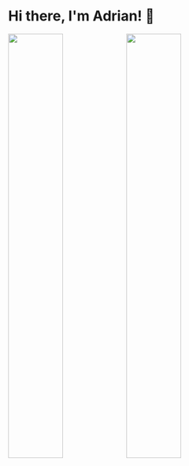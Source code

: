 # Hi there, I'm Adrian! 👋 

<img align="left" width="47%" src="https://github-readme-stats.vercel.app/api?username=aliadrian&hide=stars,issues&show_icons=true&theme=radical" />

<img align="left" width="47%" src="https://github-readme-stats.vercel.app/api/top-langs/?username=aliadrian&layout=compact&theme=radical" />
<!-- <pre>
Below is the languages I use to program in the most.
</pre>
<img align="left" src="https://img.shields.io/badge/html5-%23E34F26.svg?style=for-the-badge&logo=html5&logoColor=white" />
<img align="left" src="https://img.shields.io/badge/css3-%231572B6.svg?style=for-the-badge&logo=css3&logoColor=white" />
<img align="left" src="https://img.shields.io/badge/javascript-%23323330.svg?style=for-the-badge&logo=javascript&logoColor=%23F7DF1E" />
<img align="left" src="https://img.shields.io/badge/react-%2320232a.svg?style=for-the-badge&logo=react&logoColor=%2361DAFB" />
<img src="https://img.shields.io/badge/c%23-%23239120.svg?style=for-the-badge&logo=c-sharp&logoColor=white" /> -->
